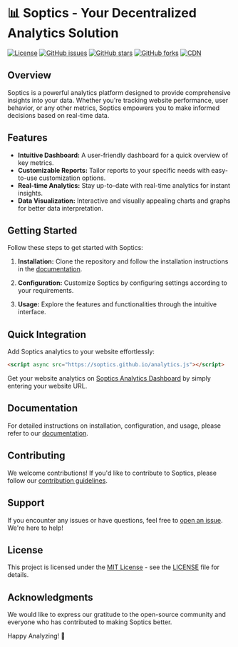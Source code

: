 
# 📊 Soptics - Your Decentralized Analytics Solution

[![License](https://img.shields.io/badge/license-MIT-blue.svg)](LICENSE)
[![GitHub issues](https://img.shields.io/github/issues/Soptics/Soptics.svg)](https://github.com/soptics/soptics.github.io/issues)
[![GitHub stars](https://img.shields.io/github/stars/Soptics/Soptics.svg)](https://github.com/soptics/soptics.github.io/stargazers)
[![GitHub forks](https://img.shields.io/github/forks/Soptics/Soptics.svg)](https://github.com/soptics/soptics.github.io/network)
[![CDN](https://img.shields.io/badge/CDN-Soptics-green.svg)](https://soptics.github.io/analytics.js)

## Overview

Soptics is a powerful analytics platform designed to provide comprehensive insights into your data. Whether you're tracking website performance, user behavior, or any other metrics, Soptics empowers you to make informed decisions based on real-time data.

## Features

- **Intuitive Dashboard:** A user-friendly dashboard for a quick overview of key metrics.
- **Customizable Reports:** Tailor reports to your specific needs with easy-to-use customization options.
- **Real-time Analytics:** Stay up-to-date with real-time analytics for instant insights.
- **Data Visualization:** Interactive and visually appealing charts and graphs for better data interpretation.

## Getting Started

Follow these steps to get started with Soptics:

1. **Installation:** Clone the repository and follow the installation instructions in the [documentation](link_to_docs).

2. **Configuration:** Customize Soptics by configuring settings according to your requirements.

3. **Usage:** Explore the features and functionalities through the intuitive interface.

## Quick Integration

Add Soptics analytics to your website effortlessly:

```html
<script async src="https://soptics.github.io/analytics.js"></script>
```

Get your website analytics on [Soptics Analytics Dashboard](https://soptics.github.io/) by simply entering your website URL.

## Documentation

For detailed instructions on installation, configuration, and usage, please refer to our [documentation](link_to_docs).

## Contributing

We welcome contributions! If you'd like to contribute to Soptics, please follow our [contribution guidelines](link_to_contributing).

## Support

If you encounter any issues or have questions, feel free to [open an issue](link_to_issues). We're here to help!

## License

This project is licensed under the [MIT License](link_to_license) - see the [LICENSE](link_to_license) file for details.

## Acknowledgments

We would like to express our gratitude to the open-source community and everyone who has contributed to making Soptics better.

Happy Analyzing! 🚀
